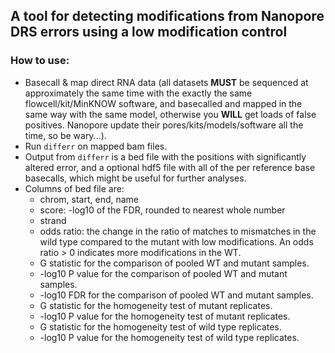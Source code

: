 ## A tool for detecting modifications from Nanopore DRS errors using a low modification control

### How to use:
* Basecall & map direct RNA data (all datasets **MUST** be sequenced at approximately the same time with the exactly the same flowcell/kit/MinKNOW software, and basecalled and mapped in the same way with the same model, otherwise you **WILL** get loads of false positives. Nanopore update their pores/kits/models/software all the time, so be wary...).
* Run `differr` on mapped bam files.
* Output from `differr` is a bed file with the positions with significantly altered error, and a optional hdf5 file with all of the per reference base basecalls, which might be useful for further analyses.
* Columns of bed file are:
    * chrom, start, end, name
    * score: -log10 of the FDR, rounded to nearest whole number
    * strand
    * odds ratio: the change in the ratio of matches to mismatches in the wild type compared to the mutant with low modifications. An odds ratio > 0 indicates more modifications in the WT.
    * G statistic for the comparison of pooled WT and mutant samples.
    * -log10 P value for the comparison of pooled WT and mutant samples.
    * -log10 FDR for the comparison of pooled WT and mutant samples.
    * G statistic for the homogeneity test of mutant replicates.
    * -log10 P value for the homogeneity test of mutant replicates.
    * G statistic for the homogeneity test of wild type replicates.
    * -log10 P value for the homogeneity test of wild type replicates.